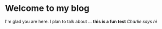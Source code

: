 # Welcome to my blog

I'm glad you are here. I plan to talk about ...
**this is a fun test**
_Charlie says hi_
